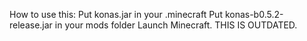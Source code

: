 How to use this:
Put konas.jar in your .minecraft
Put konas-b0.5.2-release.jar in your mods folder
Launch Minecraft.
THIS IS OUTDATED.
